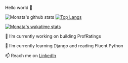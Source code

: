 Hello world 👋

![Monata's github stats](https://github-stats-aka8myvhd.vercel.app/api?username=monata&count_private=true&theme=synthwave&show_icons=true&hide=stars)
[![Top Langs](https://github-readme-stats.vercel.app/api/top-langs/?username=monata&layout=compact)](https://github.com/anuraghazra/github-readme-stats)

[![Monata's wakatime stats](https://github-readme-stats.vercel.app/api/wakatime?username=Monata)](https://github.com/anuraghazra/github-readme-stats)

🔭 I’m currently working on building ProfRatings

🌱 I’m currently learning Django and reading Fluent Python

📫 Reach me on [LinkedIn](https://www.linkedin.com/in/monata)
